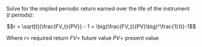 Solve for the implied periodic return earned over the life of the instrument (_t_ periods):

$$r = \sqrt[t]{\frac{FV_t}{PV}} - 1 = \big(\frac{FV_t}{PV}\big)^\frac{1}{t}-1$$

Where 
$r =$ required return
$FV =$ future value
$PV =$ present value